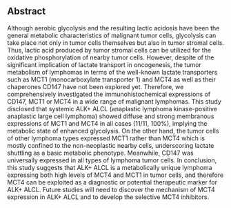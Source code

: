 ## Abstract
Although aerobic glycolysis and the resulting lactic acidosis have been the general metabolic characteristics of malignant tumor cells, glycolysis can take place not only in tumor cells themselves but also in tumor stromal cells. Thus, lactic acid produced by tumor stromal cells can be utilized for the oxidative phosphorylation of nearby tumor cells. However, despite of the significant implication of lactate transport in oncogenesis, the tumor metabolism of lymphomas in terms of the well-known lactate transporters such as MCT1 (monocarboxylate transporter 1) and MCT4 as well as their chaperones CD147 have not been explored yet. Therefore, we comprehensively investigated the immunohistochemical expressions of CD147, MCT1 or MCT4 in a wide range of malignant lymphomas. This study disclosed that systemic ALK+ ALCL (anaplastic lymphoma kinase-positive anaplastic large cell lymphoma) showed diffuse and strong membranous expressions of MCT1 and MCT4 in all cases (11/11, 100%), implying the metabolic state of enhanced glycolysis. On the other hand, the tumor cells of other lymphoma types expressed MCT1 rather than MCT4 which is mostly confined to the non-neoplastic nearby cells, underscoring lactate shuttling as a basic metabolic phenotype. Meanwhile, CD147 was universally expressed in all types of lymphoma tumor cells. In conclusion, this study suggests that ALK+ ALCL is a metabolically unique lymphoma expressing both high levels of MCT4 and MCT1 in tumor cells, and therefore MCT4 can be exploited as a diagnostic or potential therapeutic marker for ALK+ ALCL. Future studies will need to discover the mechanism of MCT4 expression in ALK+ ALCL and to develop the selective MCT4 inhibitors.

